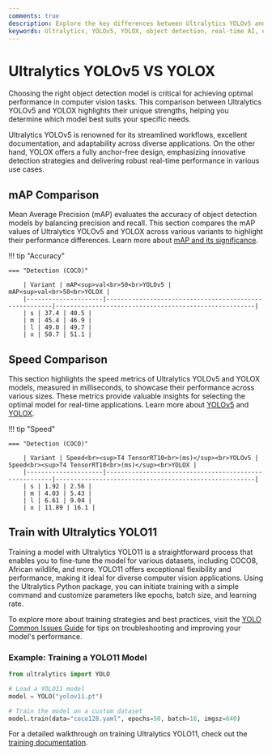 ```yaml
---
comments: true
description: Explore the key differences between Ultralytics YOLOv5 and YOLOX in this comprehensive comparison. Discover how these models perform in object detection, real-time AI, edge AI, and computer vision tasks, and understand their suitability for various applications.
keywords: Ultralytics, YOLOv5, YOLOX, object detection, real-time AI, edge AI, computer vision, machine learning, deep learning
---
```


# Ultralytics YOLOv5 VS YOLOX

Choosing the right object detection model is critical for achieving optimal performance in computer vision tasks. This comparison between Ultralytics YOLOv5 and YOLOX highlights their unique strengths, helping you determine which model best suits your specific needs.

Ultralytics YOLOv5 is renowned for its streamlined workflows, excellent documentation, and adaptability across diverse applications. On the other hand, YOLOX offers a fully anchor-free design, emphasizing innovative detection strategies and delivering robust real-time performance in various use cases.

## mAP Comparison

Mean Average Precision (mAP) evaluates the accuracy of object detection models by balancing precision and recall. This section compares the mAP values of Ultralytics YOLOv5 and YOLOX across various variants to highlight their performance differences. Learn more about [mAP and its significance](https://www.ultralytics.com/glossary/mean-average-precision-map).

!!! tip "Accuracy"

    === "Detection (COCO)"

    	| Variant | mAP<sup>val<br>50<br>YOLOv5 | mAP<sup>val<br>50<br>YOLOX |
    	|---------------------|-------------------------------------------------------|-------------------------------------------------------|
    	| s | 37.4 | 40.5 |
    	| m | 45.4 | 46.9 |
    	| l | 49.0 | 49.7 |
    	| x | 50.7 | 51.1 |

## Speed Comparison

This section highlights the speed metrics of Ultralytics YOLOv5 and YOLOX models, measured in milliseconds, to showcase their performance across various sizes. These metrics provide valuable insights for selecting the optimal model for real-time applications. Learn more about [YOLOv5](https://docs.ultralytics.com/models/yolov5/) and [YOLOX](https://github.com/Megvii-BaseDetection/YOLOX).

!!! tip "Speed"

    === "Detection (COCO)"

    	| Variant | Speed<br><sup>T4 TensorRT10<br>(ms)</sup><br>YOLOv5 | Speed<br><sup>T4 TensorRT10<br>(ms)</sup><br>YOLOX |
    	|---------------------|-------------------------------------------------------|-------------------------------------------------------|
    	| s | 1.92 | 2.56 |
    	| m | 4.03 | 5.43 |
    	| l | 6.61 | 9.04 |
    	| x | 11.89 | 16.1 |

## Train with Ultralytics YOLO11

Training a model with Ultralytics YOLO11 is a straightforward process that enables you to fine-tune the model for various datasets, including COCO8, African wildlife, and more. YOLO11 offers exceptional flexibility and performance, making it ideal for diverse computer vision applications. Using the Ultralytics Python package, you can initiate training with a simple command and customize parameters like epochs, batch size, and learning rate.

To explore more about training strategies and best practices, visit the [YOLO Common Issues Guide](https://docs.ultralytics.com/guides/yolo-common-issues/) for tips on troubleshooting and improving your model's performance.

### Example: Training a YOLO11 Model

```python
from ultralytics import YOLO

# Load a YOLO11 model
model = YOLO("yolov11.pt")

# Train the model on a custom dataset
model.train(data="coco128.yaml", epochs=50, batch=16, imgsz=640)
```

For a detailed walkthrough on training Ultralytics YOLO11, check out the [training documentation](https://docs.ultralytics.com/modes/train/).

